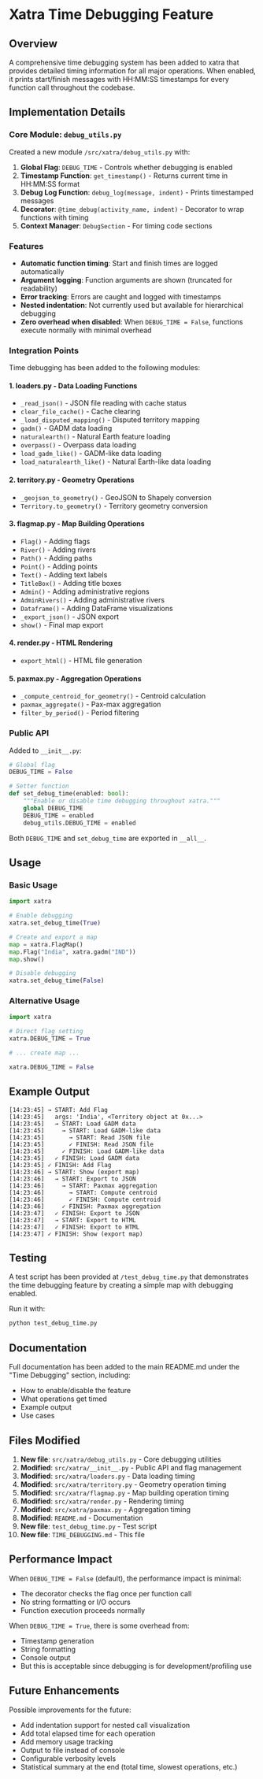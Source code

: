 # Xatra Time Debugging Feature

## Overview

A comprehensive time debugging system has been added to xatra that provides detailed timing information for all major operations. When enabled, it prints start/finish messages with HH:MM:SS timestamps for every function call throughout the codebase.

## Implementation Details

### Core Module: `debug_utils.py`

Created a new module `/src/xatra/debug_utils.py` with:

1. **Global Flag**: `DEBUG_TIME` - Controls whether debugging is enabled
2. **Timestamp Function**: `get_timestamp()` - Returns current time in HH:MM:SS format
3. **Debug Log Function**: `debug_log(message, indent)` - Prints timestamped messages
4. **Decorator**: `@time_debug(activity_name, indent)` - Decorator to wrap functions with timing
5. **Context Manager**: `DebugSection` - For timing code sections

### Features

- **Automatic function timing**: Start and finish times are logged automatically
- **Argument logging**: Function arguments are shown (truncated for readability)
- **Error tracking**: Errors are caught and logged with timestamps
- **Nested indentation**: Not currently used but available for hierarchical debugging
- **Zero overhead when disabled**: When `DEBUG_TIME = False`, functions execute normally with minimal overhead

### Integration Points

Time debugging has been added to the following modules:

#### 1. **loaders.py** - Data Loading Functions
- `_read_json()` - JSON file reading with cache status
- `clear_file_cache()` - Cache clearing
- `_load_disputed_mapping()` - Disputed territory mapping
- `gadm()` - GADM data loading
- `naturalearth()` - Natural Earth feature loading
- `overpass()` - Overpass data loading
- `load_gadm_like()` - GADM-like data loading
- `load_naturalearth_like()` - Natural Earth-like data loading

#### 2. **territory.py** - Geometry Operations
- `_geojson_to_geometry()` - GeoJSON to Shapely conversion
- `Territory.to_geometry()` - Territory geometry conversion

#### 3. **flagmap.py** - Map Building Operations
- `Flag()` - Adding flags
- `River()` - Adding rivers
- `Path()` - Adding paths
- `Point()` - Adding points
- `Text()` - Adding text labels
- `TitleBox()` - Adding title boxes
- `Admin()` - Adding administrative regions
- `AdminRivers()` - Adding administrative rivers
- `Dataframe()` - Adding DataFrame visualizations
- `_export_json()` - JSON export
- `show()` - Final map export

#### 4. **render.py** - HTML Rendering
- `export_html()` - HTML file generation

#### 5. **paxmax.py** - Aggregation Operations
- `_compute_centroid_for_geometry()` - Centroid calculation
- `paxmax_aggregate()` - Pax-max aggregation
- `filter_by_period()` - Period filtering

### Public API

Added to `__init__.py`:

```python
# Global flag
DEBUG_TIME = False

# Setter function
def set_debug_time(enabled: bool):
    """Enable or disable time debugging throughout xatra."""
    global DEBUG_TIME
    DEBUG_TIME = enabled
    debug_utils.DEBUG_TIME = enabled
```

Both `DEBUG_TIME` and `set_debug_time` are exported in `__all__`.

## Usage

### Basic Usage

```python
import xatra

# Enable debugging
xatra.set_debug_time(True)

# Create and export a map
map = xatra.FlagMap()
map.Flag("India", xatra.gadm("IND"))
map.show()

# Disable debugging
xatra.set_debug_time(False)
```

### Alternative Usage

```python
import xatra

# Direct flag setting
xatra.DEBUG_TIME = True

# ... create map ...

xatra.DEBUG_TIME = False
```

## Example Output

```
[14:23:45] → START: Add Flag
[14:23:45]   args: 'India', <Territory object at 0x...>
[14:23:45]   → START: Load GADM data
[14:23:45]     → START: Load GADM-like data
[14:23:45]       → START: Read JSON file
[14:23:45]       ✓ FINISH: Read JSON file
[14:23:45]     ✓ FINISH: Load GADM-like data
[14:23:45]   ✓ FINISH: Load GADM data
[14:23:45] ✓ FINISH: Add Flag
[14:23:46] → START: Show (export map)
[14:23:46]   → START: Export to JSON
[14:23:46]     → START: Paxmax aggregation
[14:23:46]       → START: Compute centroid
[14:23:46]       ✓ FINISH: Compute centroid
[14:23:46]     ✓ FINISH: Paxmax aggregation
[14:23:47]   ✓ FINISH: Export to JSON
[14:23:47]   → START: Export to HTML
[14:23:47]   ✓ FINISH: Export to HTML
[14:23:47] ✓ FINISH: Show (export map)
```

## Testing

A test script has been provided at `/test_debug_time.py` that demonstrates the time debugging feature by creating a simple map with debugging enabled.

Run it with:
```bash
python test_debug_time.py
```

## Documentation

Full documentation has been added to the main README.md under the "Time Debugging" section, including:
- How to enable/disable the feature
- What operations get timed
- Example output
- Use cases

## Files Modified

1. **New file**: `src/xatra/debug_utils.py` - Core debugging utilities
2. **Modified**: `src/xatra/__init__.py` - Public API and flag management
3. **Modified**: `src/xatra/loaders.py` - Data loading timing
4. **Modified**: `src/xatra/territory.py` - Geometry operation timing
5. **Modified**: `src/xatra/flagmap.py` - Map building operation timing
6. **Modified**: `src/xatra/render.py` - Rendering timing
7. **Modified**: `src/xatra/paxmax.py` - Aggregation timing
8. **Modified**: `README.md` - Documentation
9. **New file**: `test_debug_time.py` - Test script
10. **New file**: `TIME_DEBUGGING.md` - This file

## Performance Impact

When `DEBUG_TIME = False` (default), the performance impact is minimal:
- The decorator checks the flag once per function call
- No string formatting or I/O occurs
- Function execution proceeds normally

When `DEBUG_TIME = True`, there is some overhead from:
- Timestamp generation
- String formatting
- Console output
- But this is acceptable since debugging is for development/profiling use

## Future Enhancements

Possible improvements for the future:
- Add indentation support for nested call visualization
- Add total elapsed time for each operation
- Add memory usage tracking
- Output to file instead of console
- Configurable verbosity levels
- Statistical summary at the end (total time, slowest operations, etc.)

